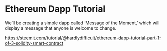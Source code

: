 # Ethereum Dapp Tutorial

We’ll be creating a simple dapp called ‘Message of the Moment,’ which will display a message that anyone is welcome to change.

https://steemit.com/tutorial/@hardlydifficult/ethereum-dapp-tutorial-part-1-of-3-solidity-smart-contract
